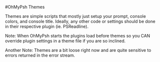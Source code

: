 #OhMyPsh Themes

Themes are simple scripts that mostly just setup your prompt, console colors, and console title. Ideally, any other code or settings should be done in their respective plugin (ie. PSReadline).

Note: When OhMyPsh starts the plugins load before themes so you CAN override plugin
settings in a theme file if you are so inclined.

Another Note: Themes are a bit loose right now and are quite sensitive to errors returned in the error stream.
